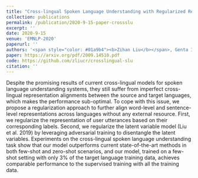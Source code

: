 ```yaml
---
title: "Cross-lingual Spoken Language Understanding with Regularized Representation Alignment"
collection: publications
permalink: /publication/2020-9-15-paper-crossslu
excerpt: ''
date: 2020-9-15
venue: 'EMNLP-2020'
paperurl: ''
authors: '<span style="color: #01a9b4"><b>Zihan Liu</b></span>, Genta Indra Winata, Peng Xu, Zhaojiang Lin, Pascale Fung'
paper: https://arxiv.org/pdf/2009.14510.pdf
code: https://github.com/zliucr/crosslingual-slu
citation: ''
---
```

Despite the promising results of current cross-lingual models for spoken language understanding systems, they still suffer from imperfect cross-lingual representation alignments between the source and target languages, which makes the performance sub-optimal. To cope with this issue, we propose a regularization approach to further align word-level and sentence-level representations across languages without any external resource. First, we regularize the representation of user utterances based on their corresponding labels. Second, we regularize the latent variable model (Liu et al. 2019) by leveraging adversarial training to disentangle the latent variables. Experiments on the cross-lingual spoken language understanding task show that our model outperforms current state-of-the-art methods in both few-shot and zero-shot scenarios, and our model, trained on a few-shot setting with only 3\% of the target language training data, achieves comparable performance to the supervised training with all the training data.

